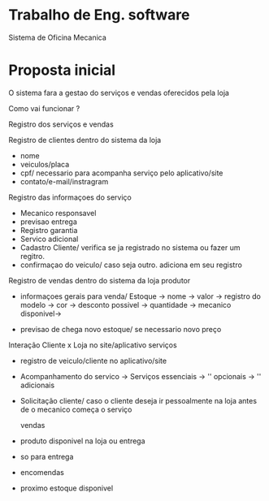 # Trabalho de Eng. software

Sistema de Oficina Mecanica

# Proposta inicial

O sistema fara a gestao do serviços e vendas oferecidos pela loja

Como vai funcionar ?

Registro dos serviços e vendas

Registro de clientes dentro do sistema da loja
  - nome
  - veiculos/placa
  - cpf/ necessario para acompanha serviço pelo aplicativo/site
  - contato/e-mail/instragram


Registro das informaçoes do serviço
  - Mecanico responsavel
  - previsao entrega
  - Registro garantia
  - Servico adicional
  - Cadastro Cliente/ verifica se ja registrado no sistema ou fazer um regitro.
  - confirmaçao do veiculo/ caso seja outro. adiciona em seu registro

Registro de vendas dentro do sistema da loja
  produtor

  - informaçoes gerais para venda/ Estoque -> nome -> valor -> registro do modelo -> cor -> desconto possivel -> quantidade -> mecanico disponivel->

  - previsao de chega novo estoque/ se necessario novo preço

Interação Cliente x Loja no site/aplicativo 
    serviços
  - registro de veiculo/cliente no aplicativo/site
  - Acompanhamento do servico -> Serviços essenciais -> '' opcionais -> '' adicionais
  - Solicitação cliente/ caso o cliente deseja ir pessoalmente na loja antes de o mecanico começa o serviço
   
    vendas 
  - produto disponivel na loja ou entrega
  - so para entrega
  - encomendas
  - proximo estoque disponivel 
